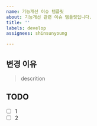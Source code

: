 ```yaml
---
name: 기능개선 이슈 템플릿
about: 기능개선 관련 이슈 템플릿입니다.
title: ''
labels: develop
assignees: shinsunyoung

---
```


## 변경 이유
> descrition

## TODO
- [ ] 1
- [ ] 2
